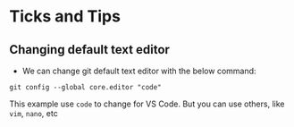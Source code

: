 # Ticks and Tips


## Changing default text editor

- We can change git default text editor with the below command:

`git config --global core.editor "code"`

This example use `code` to change for VS Code. But you can use others, like `vim`, `nano`, etc
